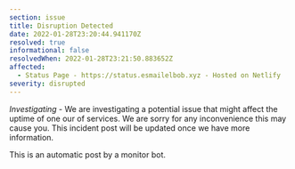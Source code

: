 ```yaml
---
section: issue
title: Disruption Detected
date: 2022-01-28T23:20:44.941170Z
resolved: true
informational: false
resolvedWhen: 2022-01-28T23:21:50.883652Z
affected:
  - Status Page - https://status.esmailelbob.xyz - Hosted on Netlify
severity: disrupted
---
```

*Investigating* - We are investigating a potential issue that might affect the uptime of one our of services. We are sorry for any inconvenience this may cause you. This incident post will be updated once we have more information.

This is an automatic post by a monitor bot.
        